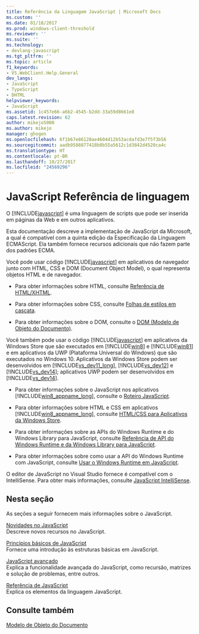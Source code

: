 ```yaml
---
title: Referência da Linguagem JavaScript | Microsoft Docs
ms.custom: ''
ms.date: 01/18/2017
ms.prod: windows-client-threshold
ms.reviewer: ''
ms.suite: ''
ms.technology:
- devlang-javascript
ms.tgt_pltfrm: ''
ms.topic: article
f1_keywords:
- VS.WebClient.Help.General
dev_langs:
- JavaScript
- TypeScript
- DHTML
helpviewer_keywords:
- JavaScript
ms.assetid: 1c457e66-a6b2-4545-b2dd-33a59d8661e8
caps.latest.revision: 62
author: mikejo5000
ms.author: mikejo
manager: ghogen
ms.openlocfilehash: 6f1b67e86120ae4604d12b53acdafd3e7f5f3b56
ms.sourcegitcommit: aadb9588877418b8b55a5612c1d3842d4520ca4c
ms.translationtype: HT
ms.contentlocale: pt-BR
ms.lasthandoff: 10/27/2017
ms.locfileid: "24569296"
---
```

# <a name="javascript-language-reference"></a>JavaScript Referência de linguagem
O [!INCLUDE[javascript](../javascript/includes/javascript-md.md)] é uma linguagem de scripts que pode ser inserida em páginas da Web e em outros aplicativos.  
  
 Esta documentação descreve a implementação de JavaScript da Microsoft, a qual é compatível com a quinta edição da Especificação da Linguagem ECMAScript. Ela também fornece recursos adicionais que não fazem parte dos padrões ECMA.  
  
 Você pode usar código [!INCLUDE[javascript](../javascript/includes/javascript-md.md)] em aplicativos de navegador junto com HTML, CSS e DOM (Document Object Model), o qual representa objetos HTML e de navegador.  
  
-   Para obter informações sobre HTML, consulte [Referência de HTML/XHTML](http://go.microsoft.com/fwlink/p/?LinkId=251007).  
  
-   Para obter informações sobre CSS, consulte [Folhas de estilos em cascata](http://go.microsoft.com/fwlink/p/?LinkId=251008).  
  
-   Para obter informações sobre o DOM, consulte o [DOM (Modelo de Objeto do Documento)](http://go.microsoft.com/fwlink/p/?LinkId=251009).  
  
 Você também pode usar o código [!INCLUDE[javascript](../javascript/includes/javascript-md.md)] em aplicativos da Windows Store que são executados em [!INCLUDE[win8](../javascript/includes/win8-md.md)] e [!INCLUDE[win81](../javascript/includes/win81-md.md)] e em aplicativos da UWP (Plataforma Universal do Windows) que são executados no Windows 10. Aplicativos da Windows Store podem ser desenvolvidos em [!INCLUDE[vs_dev11_long](../javascript/includes/vs-dev11-long-md.md)], [!INCLUDE[vs_dev12](../javascript/includes/vs-dev12-md.md)] e [!INCLUDE[vs_dev14](../javascript/includes/vs-dev14-md.md)]; aplicativos UWP podem ser desenvolvidos em [!INCLUDE[vs_dev14](../javascript/includes/vs-dev14-md.md)].  
  
-   Para obter informações sobre o JavaScript nos aplicativos [!INCLUDE[win8_appname_long](../javascript/includes/win8-appname-long-md.md)], consulte o [Roteiro JavaScript](https://msdn.microsoft.com/en-us/library/windows/apps/hh465037.aspx).  
  
-   Para obter informações sobre HTML e CSS em aplicativos [!INCLUDE[win8_appname_long](../javascript/includes/win8-appname-long-md.md)], consulte [HTML/CSS para Aplicativos da Windows Store](http://go.microsoft.com/fwlink/p/?LinkId=250939).  
  
-   Para obter informações sobre as APIs do Windows Runtime e do Windows Library para JavaScript, consulte [Referência de API do Windows Runtime e da Windows Library para JavaScript](http://go.microsoft.com/fwlink/p/?LinkID=250938).  
  
-   Para obter informações sobre como usar a API do Windows Runtime com JavaScript, consulte [Usar o Windows Runtime em JavaScript](../jswinrt/using-the-windows-runtime-in-javascript.md).  
  
 O editor de JavaScript no Visual Studio fornece é compatível com o IntelliSense. Para obter mais informações, consulte [JavaScript IntelliSense](http://go.microsoft.com/fwlink/p/?LinkId=256499).  
  
## <a name="in-this-section"></a>Nesta seção  
 As seções a seguir fornecem mais informações sobre o JavaScript.  
  
 [Novidades no JavaScript](../javascript/what-s-new-in-javascript.md)  
 Descreve novos recursos no JavaScript.  
  
 [Princípios básicos de JavaScript](../javascript/javascript-fundamentals.md)  
 Fornece uma introdução às estruturas básicas em JavaScript.  
  
 [JavaScript avançado](../javascript/advanced/advanced-javascript.md)  
 Explica a funcionalidade avançada do JavaScript, como recursão, matrizes e solução de problemas, entre outros.  
  
 [Referência de JavaScript](../javascript/reference/javascript-reference.md)  
 Explica os elementos da linguagem JavaScript.  
  
## <a name="see-also"></a>Consulte também  
 [Modelo de Objeto do Documento](http://go.microsoft.com/fwlink/?LinkId=148095)